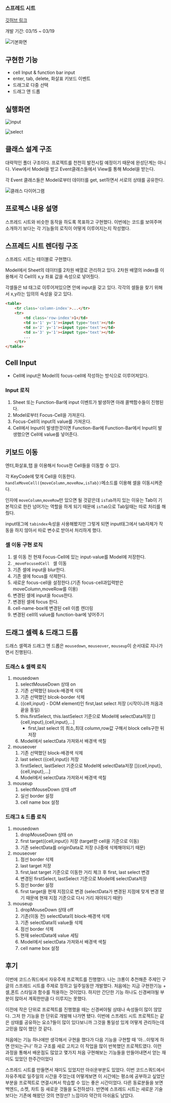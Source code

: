 ### 스프레드 시트

[깃허브 링크](https://github.com/hayoung123/spread-sheet)

개발 기간: 03/15 ~ 03/19

![기본화면](https://images.velog.io/images/proshy/post/d22bd3e0-8828-45c7-bca3-9bd9a4efe75b/%EA%B8%B0%EB%B3%B8%EC%82%AC%EC%A7%84.png)


## 구현한 기능

- cell Input & function bar input
- enter, tab, delete, 화살표 키보드 이벤트
- 드래그로 다중 선택
- 드래그 앤 드롭

## 실행화면 

![input](https://images.velog.io/images/proshy/post/26ae1aeb-45b5-41a5-b14f-fa989b357957/Spread%20Sheet.gif)

![select](https://images.velog.io/images/proshy/post/64292672-672a-4396-ab50-c01b64ea6123/Spread%20Sheet%20(2).gif)



## 클래스 설계 구조

대략적인 폴더 구조이다. 프로젝트를 천천히 발전시킬 예정이기 때문에 완성단계는 아니다.
 View에서 Model을 받고 Event클래스들에서 View를 통해 Model을 받는다.

 각 Event 클래스들은 Model로부터 데이터를 get, set하면서 서로의 상태를 공유한다. 

![클래스 다이어그램](https://images.velog.io/images/proshy/post/d78f4e06-0925-439c-ad84-c01413ecaecb/image.png)



## 프로젝스 내용 설명

스프레드 시트와 비슷한 동작을 하도록 목표하고 구현했다. 이번에는 코드를 보여주며 소개하기 보다는 각 기능들의 로직이 어떻게 이루어지는지 작성했다. 

## 스프레드 시트 렌더링 구조

스프레드 시트는 테이블로 구현했다. 

Model에서 Sheet의 데이터를 2차원 배열로 관리하고 있다. 2차원 배열의 index를 이용해서 각 Cell의 x,y 좌표 값을 속성으로 넣어줬다.  

각셀들은 td 태그로 이루어져있으면 안에 input을 갖고 있다. 각각의 셀들을 찾기 위해서 x,y라는 임의의 속성을 갖고 있다. 

```html
<table>
    <tr class='column-index'>...</tr>
    <tr>
        <td class='row-index'>1</td>
        <td x='1' y='1'><input type='text'></td>
        <td x='2' y='1'><input type='text'></td>
        <td x='3' y='1'><input type='text'></td>
        ...
    </tr>
</table>
```

## Cell Input

- Cell에 input은 Model의 focus-cell에 작성하는 방식으로 이루어져있다.

### Input 로직

1. Sheet 또는 Function-Bar에 input 이벤트가 발생하면 아래 콜백함수들이 진행된다.
2. Model로부터 Focus-Cell을 가져온다. 
3. Focus-Cell의 input의 value를 가져온다. 
4. Cell에서 Input이 발생한것이면 Function-Bar에 Function-Bar에서 Input이 발생했으면 Cell에 value를 넣어준다. 

## 키보드 이동

엔터,화살표,탭 을 이용해서 focus한 Cell들을 이동할 수 있다. 

각 KeyCode에 맞게 Cell을 이동한다. `handleMoveCell({moveColumn,moveRow,isTab})`메소드를 이용해 셀을 이동시켜준다. 

인자에 `moveColumn`,`moveRow`만 있으면 될 것같은데 `isTab`까지 있는 이유는 Tab이 기본적으로 한칸 넘어가는 역할을 하게 되기 때문에 `isTab`으로 Tab일때는 따로 처리를 해줬다. 

input태그에 `tabindex`속성을 사용해봤지만 그렇게 되면 input태그에서 tab자체가 작동을 하지 않아서 따로 변수로 받아서 처리하게 했다. 


### 셀 이동 구현 로직

1.  셀 이동 전 현재 Focus-Cell에 있는 input-value를 Model에 저장한다. 
2.  `_moveFocusedCell ` 셀 이동
   1. 기존 셀에 input을 blur한다.
   2. 기존 셀에 focus를 삭제한다.
   3. 새로운 focus-cell을 설정한다.(기존 focus-cell과입력받은 moveColumn,moveRow를 이용)
   4. 변경된 셀에 input을 focus한다.
   5. 변경된 셀에 focus 한다.
3. cell-name-box에 변경된 cell 이름 렌더링
4. 변경된 cell의 value를 function-bar에 넣어주기

## 드래그 셀렉 & 드래그 드롭

드래스 셀렉과 드래그 앤 드롭은 `mousedown`, `mouseover`, `mouseup`이 순서대로 지나가면서 진행된다.

### 드래스 & 셀렉 로직

1. mousedown
   1. selectMouseDown 상태 on
   2. 기존 선택했던 block-배경색 삭제
   3. 기존 선택했던 blcok-border 삭제
   4. ({cell,input} - DOM element)인 first,last select 저장 (시작이니까 처음과 끝을 동일)
   5. this.firstSelect, this.lastSelect 기준으로 Model에 selectData저장 []{cell,input},{cell,input},...]
      - first,last select 의 최소,최대 column,row값 구해서 block cells구한 뒤 저장
   6. Model에서 selectData 가져와서 배경색 색칠
2. mouseover
   1. 기존 선택했던 block-배경색 삭제
   2. last select ({cell,input}) 저장 
   3. firstSelect, lastSelect 기준으로 Model에 selectData저장 []{cell,input},{cell,input},...]
   4. Model에서 selectData 가져와서 배경색 색칠
3. mouseup
   1. selectMouseDown 상태 off
   2. 실선 border 설정
   3. cell name box 설정

### 드래그 & 드롭 로직

1. mousedown
   1. dropMouseDown 상태 on
   2. first target({cell,input}) 저장 (target한 cell을 기준으로 이동)
   3. 기존 selectData를 originData로 저장 (나중에 삭제해야되기 때문)
2. mouseover
   1. 점선 border 삭제
   2. last target 저장
   3. first,last target 기준으로 이동한 거리 체크 후 first, last select 변경
   4. 변경된 firstSelect, lastSelect 기준으로 Model에 selectData저장
   5. 점선 border 설정
   6. first target을 현재 지점으로 변경 (selectData가 변경된 지점에 맞게 변경 됐기 때문에 현재 지점 기준으로 다시 거리 재야되기 때문)
3. mouseup
   1. dropMouseDown 상태 off
   2. 기존(이동 전) selectData의 block-배경색 삭제
   3. 기존 selectData의 value들 삭제
   4. 점선 border 삭제
   5. 현재 selectData에 value 세팅
   6. Model에서 selectData 가져와서 배경색 색칠
   7. cell name box 설정



## 후기

이번에 코드스쿼드에서 자유주제 프로젝트를 진행했다. 나는 크롱이 추천해준 주제인 구글의 스프레드 시트를 주제로 정하고 일주일동안 개발했다. 처음에는 지금 구현한기능 + 셀,폰트 스타일과 함수를 적용하는 것이었다. 하지만 간단한 기능 하나도 신경써야될 부분이 많아서 계획한만큼 다 이루지는 못했다. 

이전에 작은 단위로 프로젝트를 진행했을 때는 신경써야될 상태나 속성들이 많이 않았다. 그저 한 기능을 한 단위로 개발해 나가면 됐다. 이번에 스프레드 시트 프로젝트는 같은 상태를 공유하는 요소?들이 많이 있다보니까 그것을 통일성 있게 어떻게 관리하는데 고민을 많이 했던 것 같다. 

처음에는 기능 하나에만 생각해서 구현을 했다가 다음 기능을 구현할 때 '아...이렇게 하면 안되는구나' 하고 구조를 새로 고치고 이 작업을 많이 반복했던 프로젝트였다. 이런 과정을 통해서 배운점도 많았고 몇가지 처음 구현해보는 기능들을 만들어내면서 얻는 재미도 있었던 한주간이었다

스프레드 시트를 만들면서 재미도 있었지만 아쉬운부분도 있었다. 이번 코드스쿼드에서 자유주제로 일주일의 시간을 주었는데 어떻게보면 이 시간에는 평소에 공부하고 싶었던 부분을 프로젝트로 연결시켜서 학습할 수 있는 좋은 시간이었다. 다른 동료분들을 보면 백엔드, 소켓, 차트 등 새로운 것들을 도전하셨다. 반면에 스프레드 시트는 새로운 기술보다는 기존에 해왔던 것의 연장선? 느낌이라 약간의 아쉬움도 남았다. 

